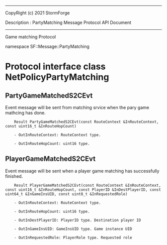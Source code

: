 ﻿***
 
 CopyRight (c) 2021 StormForge
 
 Description : PartyMatching Message Protocol API Document

***



Game matching Protocol

namespace SF::Message::PartyMatching


# Protocol interface class NetPolicyPartyMatching
## PartyGameMatchedS2CEvt
Event message will be sent from matching srvice when the pary game mathcing has done.

        Result PartyGameMatchedS2CEvt(const RouteContext &InRouteContext, const uint16_t &InRouteHopCount)

		- OutInRouteContext: RouteContext type. 

		- OutInRouteHopCount: uint16 type. 


## PlayerGameMatchedS2CEvt
Event message will be sent when a player game matching has successfully finished.

        Result PlayerGameMatchedS2CEvt(const RouteContext &InRouteContext, const uint16_t &InRouteHopCount, const PlayerID &InDestPlayerID, const uint64_t &InGameInsUID, const uint8_t &InRequestedRole)

		- OutInRouteContext: RouteContext type. 

		- OutInRouteHopCount: uint16 type. 

		- OutInDestPlayerID: PlayerID type. Destination player ID

		- OutInGameInsUID: GameInsUID type. Game instance UID

		- OutInRequestedRole: PlayerRole type. Requested role









